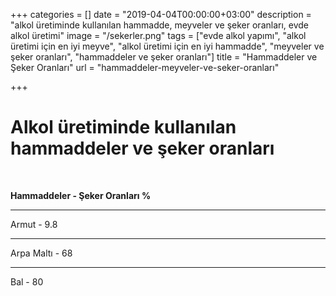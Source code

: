 +++
categories = []
date = "2019-04-04T00:00:00+03:00"
description = "alkol üretiminde kullanılan hammadde, meyveler ve şeker oranları, evde alkol üretimi"
image = "/sekerler.png"
tags = ["evde alkol yapımı", "alkol üretimi için en iyi meyve", "alkol üretimi için en iyi hammadde", "meyveler ve şeker oranları", "hammaddeler ve şeker oranları"]
title = "Hammaddeler ve Şeker Oranları"
url = "hammaddeler-meyveler-ve-seker-oranları"

+++
# Alkol üretiminde kullanılan hammaddeler ve şeker oranları

<br>

 **Hammaddeler        -             Şeker Oranları %**

<hr>

Armut                     -                          9.8

<hr>

Arpa Maltı                   -                     68

<hr>

Bal                                -                     80